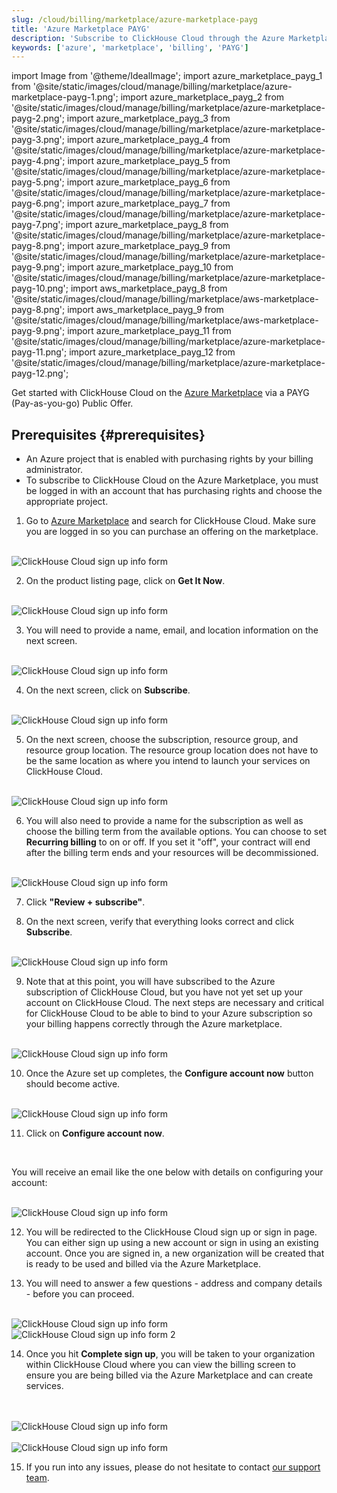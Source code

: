 ```yaml
---
slug: /cloud/billing/marketplace/azure-marketplace-payg
title: 'Azure Marketplace PAYG'
description: 'Subscribe to ClickHouse Cloud through the Azure Marketplace (PAYG).'
keywords: ['azure', 'marketplace', 'billing', 'PAYG']
---
```


import Image from '@theme/IdealImage';
import azure_marketplace_payg_1 from '@site/static/images/cloud/manage/billing/marketplace/azure-marketplace-payg-1.png';
import azure_marketplace_payg_2 from '@site/static/images/cloud/manage/billing/marketplace/azure-marketplace-payg-2.png';
import azure_marketplace_payg_3 from '@site/static/images/cloud/manage/billing/marketplace/azure-marketplace-payg-3.png';
import azure_marketplace_payg_4 from '@site/static/images/cloud/manage/billing/marketplace/azure-marketplace-payg-4.png';
import azure_marketplace_payg_5 from '@site/static/images/cloud/manage/billing/marketplace/azure-marketplace-payg-5.png';
import azure_marketplace_payg_6 from '@site/static/images/cloud/manage/billing/marketplace/azure-marketplace-payg-6.png';
import azure_marketplace_payg_7 from '@site/static/images/cloud/manage/billing/marketplace/azure-marketplace-payg-7.png';
import azure_marketplace_payg_8 from '@site/static/images/cloud/manage/billing/marketplace/azure-marketplace-payg-8.png';
import azure_marketplace_payg_9 from '@site/static/images/cloud/manage/billing/marketplace/azure-marketplace-payg-9.png';
import azure_marketplace_payg_10 from '@site/static/images/cloud/manage/billing/marketplace/azure-marketplace-payg-10.png';
import aws_marketplace_payg_8 from '@site/static/images/cloud/manage/billing/marketplace/aws-marketplace-payg-8.png';
import aws_marketplace_payg_9 from '@site/static/images/cloud/manage/billing/marketplace/aws-marketplace-payg-9.png';
import azure_marketplace_payg_11 from '@site/static/images/cloud/manage/billing/marketplace/azure-marketplace-payg-11.png';
import azure_marketplace_payg_12 from '@site/static/images/cloud/manage/billing/marketplace/azure-marketplace-payg-12.png';

Get started with ClickHouse Cloud on the [Azure Marketplace](https://azuremarketplace.microsoft.com/en-us/marketplace/apps) via a PAYG (Pay-as-you-go) Public Offer.

## Prerequisites \{#prerequisites}

- An Azure project that is enabled with purchasing rights by your billing administrator.
- To subscribe to ClickHouse Cloud on the Azure Marketplace, you must be logged in with an account that has purchasing rights and choose the appropriate project.

1. Go to [Azure Marketplace](https://azuremarketplace.microsoft.com/en-us/marketplace/apps) and search for ClickHouse Cloud. Make sure you are logged in so you can purchase an offering on the marketplace.

<br />

<Image img={azure_marketplace_payg_1} size="md" alt="ClickHouse Cloud sign up info form" border/>

<br />

2. On the product listing page, click on **Get It Now**.

<br />

<Image img={azure_marketplace_payg_2} size="md" alt="ClickHouse Cloud sign up info form" border/>

<br />

3. You will need to provide a name, email, and location information on the next screen.

<br />

<Image img={azure_marketplace_payg_3} size="md" alt="ClickHouse Cloud sign up info form" border/>

<br />

4. On the next screen, click on **Subscribe**.

<br />

<Image img={azure_marketplace_payg_4} size="md" alt="ClickHouse Cloud sign up info form" border/>

<br />

5. On the next screen, choose the subscription, resource group, and resource group location. The resource group location does not have to be the same location as where you intend to launch your services on ClickHouse Cloud.

<br />

<Image img={azure_marketplace_payg_5} size="md" alt="ClickHouse Cloud sign up info form" border/>

<br />

6. You will also need to provide a name for the subscription as well as choose the billing term from the available options. You can choose to set **Recurring billing** to on or off. If you set it "off", your contract will end after the billing term ends and your resources will be decommissioned.

<br />

<Image img={azure_marketplace_payg_6} size="md" alt="ClickHouse Cloud sign up info form" border/>

<br />

7. Click **"Review + subscribe"**.

8. On the next screen, verify that everything looks correct and click **Subscribe**.

<br />

<Image img={azure_marketplace_payg_7} size="md" alt="ClickHouse Cloud sign up info form" border/>

<br />

9. Note that at this point, you will have subscribed to the Azure subscription of ClickHouse Cloud, but you have not yet set up your account on ClickHouse Cloud. The next steps are necessary and critical for ClickHouse Cloud to be able to bind to your Azure subscription so your billing happens correctly through the Azure marketplace.

<br />

<Image img={azure_marketplace_payg_8} size="md" alt="ClickHouse Cloud sign up info form" border/>

<br />

10. Once the Azure set up completes, the **Configure account now** button should become active.

<br />

<Image img={azure_marketplace_payg_9} size="md" alt="ClickHouse Cloud sign up info form" border/>

<br />

11. Click on **Configure account now**.

<br />

You will receive an email like the one below with details on configuring your account:

<br />

<Image img={azure_marketplace_payg_10} size="md" alt="ClickHouse Cloud sign up info form" border/>

<br />

12. You will be redirected to the ClickHouse Cloud sign up or sign in page. You can either sign up using a new account or sign in using an existing account. Once you are signed in, a new organization will be created that is ready to be used and billed via the Azure Marketplace.

13. You will need to answer a few questions - address and company details - before you can proceed.

<br />

<Image img={aws_marketplace_payg_8} size="md" alt="ClickHouse Cloud sign up info form" border/>

<br />

<Image img={aws_marketplace_payg_9} size="md" alt="ClickHouse Cloud sign up info form 2" border/>

<br />

14. Once you hit **Complete sign up**, you will be taken to your organization within ClickHouse Cloud where you can view the billing screen to ensure you are being billed via the Azure Marketplace and can create services.

<br />

<br />

<Image img={azure_marketplace_payg_11} size="md" alt="ClickHouse Cloud sign up info form" border/>

<br />

<br />

<Image img={azure_marketplace_payg_12} size="md" alt="ClickHouse Cloud sign up info form" border/>

<br />

15. If you run into any issues, please do not hesitate to contact [our support team](https://clickhouse.com/support/program).
